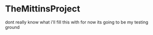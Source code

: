 # TheMittinsProject
dont really know what i'll fill this with for now its going to be my testing ground
